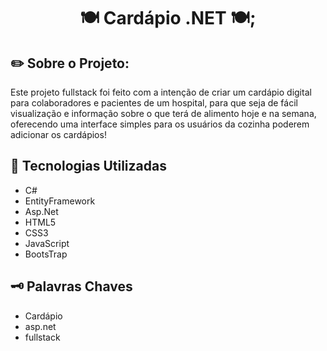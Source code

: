 <h1 align="center"> 🍽️ Cardápio .NET 🍽️;</h1>
<h2> ✏️ Sobre o Projeto: </h2>
<p>Este projeto fullstack foi feito com a intenção de criar um cardápio digital para colaboradores e pacientes de um hospital, para que seja de fácil visualização e informação sobre o que terá de alimento hoje e na semana, oferecendo uma interface simples para os usuários da cozinha poderem adicionar os cardápios!</p>
<h2 >&#128640; Tecnologias Utilizadas</h2>
<ul>
  <li> C# </li>
  <li> EntityFramework </li>
  <li> Asp.Net </li>  
  <li> HTML5 </li>
  <li> CSS3 </li>
  <li> JavaScript </li>
  <li> BootsTrap </li>
</ul>
<h2> 🗝️ Palavras Chaves </h2>
<ul>
  <li> Cardápio </li>
  <li> asp.net </li>
  <li> fullstack </li>
</ul>

